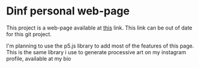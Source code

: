 <meta charset="UTF-8">
<h1>Dinf personal web-page</h1>
<p>This project is a web-page available at <a href="https://www.inf.ufpr.br/godp21">this</a> link. This link can be out of date for this git project.</p>
<p>I'm planning to use the p5.js library to add most of the features of this page. This is the same library i use to generate processive art on my instagram profile, available at my bio</p>